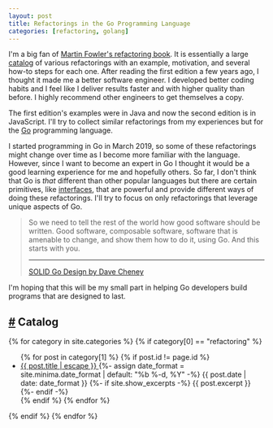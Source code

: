 ```yaml
---
layout: post
title: Refactorings in the Go Programming Language
categories: [refactoring, golang]
---
```


I'm a big fan of [Martin Fowler's refactoring book](https://refactoring.com/). It is essentially a large [catalog](https://refactoring.com/catalog/) of various refactorings with an example, motivation, and several how-to steps for each one. After reading the first edition a few years ago, I thought it made me a better software engineer. I developed better coding habits and I feel like I deliver results faster and with higher quality than before. I highly recommend other engineers to get themselves a copy.

The first edition's examples were in Java and now the second edition is in JavaScript. I'll try to collect similar refactorings from my experiences but for the [Go](https://golang.org/) programming language.

I started programming in Go in March 2019, so some of these refactorings might change over time as I become more familiar with the language. However, since I want to become an expert in Go I thought it would be a good learning experience for me and hopefully others. So far, I don't think that Go is _that_ different than other popular languages but there are certain primitives, like [interfaces](https://golang.org/doc/effective_go.html#interfaces_and_types), that are powerful and provide different ways of doing these refactorings. I'll try to focus on only refactorings that leverage unique aspects of Go.

> So we need to tell the rest of the world how good software should be written. Good software, composable software, software that is amenable to change, and show them how to do it, using Go. And this starts with you.
> 
> ----
> [SOLID Go Design by Dave Cheney](https://dave.cheney.net/2016/08/20/solid-go-design)

I'm hoping that this will be my small part in helping Go developers build programs that are designed to last.

## [#](#-catalog) Catalog

{% for category in site.categories %}
  {% if category[0] == "refactoring" %}
  <ul class="post-list">
    {% for post in category[1] %}
      {% if post.id != page.id %}
      <li>
        <a class="post-link" href="{{ post.url | relative_url }}">
          {{ post.title | escape }}
        </a>
        {%- assign date_format = site.minima.date_format | default: "%b %-d, %Y" -%}
        <span class="post-meta">{{ post.date | date: date_format }}</span>
        {%- if site.show_excerpts -%}
          {{ post.excerpt }}
        {%- endif -%}
      </li>
      {% endif %}
    {% endfor %}
  </ul>
  {% endif %}
{% endfor %}
